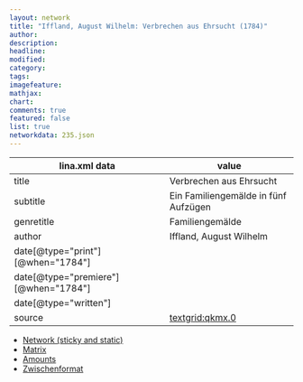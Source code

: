 ```yaml
---
layout: network
title: "Iffland, August Wilhelm: Verbrechen aus Ehrsucht (1784)"
author:
description:
headline:
modified:
category:
tags:
imagefeature: 
mathjax: 
chart: 
comments: true
featured: false
list: true
networkdata: 235.json
---
```

lina.xml data  | value
------------- | -------------
title|Verbrechen aus Ehrsucht
subtitle|Ein Familiengemälde in fünf Aufzügen
genretitle|Familiengemälde
author|Iffland, August Wilhelm
date[@type="print"][@when="1784"]|
date[@type="premiere"][@when="1784"]|
date[@type="written"]|
source|[textgrid:qkmx.0](https://textgridlab.org/1.0/tgcrud-public/rest/textgrid:qkmx.0/data)



* [Network (sticky and static)](/network235)
* [Matrix](/matrix235)
* [Amounts](/amount235)
* [Zwischenformat](/lina235 )

